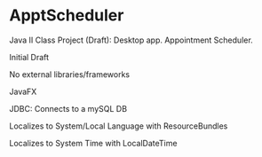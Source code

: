 # ApptScheduler
Java II Class Project (Draft): Desktop app. Appointment Scheduler.

Initial Draft

No external libraries/frameworks

JavaFX

JDBC: Connects to a mySQL DB

Localizes to System/Local Language with ResourceBundles

Localizes to System Time with LocalDateTime
